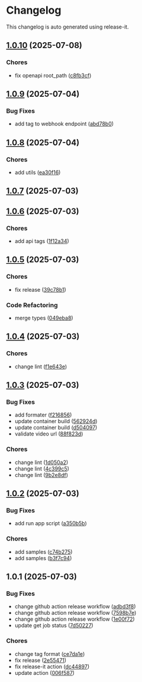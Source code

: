 # Changelog

This changelog is auto generated using release-it.


## [1.0.10](https://github.com/celluloid-camp/vision/compare/v1.0.9...v1.0.10) (2025-07-08)

### Chores

* fix openapi root_path ([c8fb3cf](https://github.com/celluloid-camp/vision/commit/c8fb3cfdf40eafc3fe1295e1affd02cd08ddf338))

## [1.0.9](https://github.com/celluloid-camp/vision/compare/v1.0.8...v1.0.9) (2025-07-04)

### Bug Fixes

* add tag to webhook endpoint ([abd78b0](https://github.com/celluloid-camp/vision/commit/abd78b01d542340f0e15d23d6f6625697602cdf9))

## [1.0.8](https://github.com/celluloid-camp/vision/compare/v1.0.7...v1.0.8) (2025-07-04)

### Chores

* add utils ([ea30f16](https://github.com/celluloid-camp/vision/commit/ea30f1672728ec3a2ae438b84dd332a27159b451))

## [1.0.7](https://github.com/celluloid-camp/vision/compare/v1.0.6...v1.0.7) (2025-07-03)

## [1.0.6](https://github.com/celluloid-camp/vision/compare/v1.0.5...v1.0.6) (2025-07-03)

### Chores

* add api tags ([1f12a34](https://github.com/celluloid-camp/vision/commit/1f12a34338af9d4ce54256e76dbb5210154d1e82))

## [1.0.5](https://github.com/celluloid-camp/vision/compare/v1.0.4...v1.0.5) (2025-07-03)

### Chores

* fix release ([39c78b1](https://github.com/celluloid-camp/vision/commit/39c78b147e196b6ab4b3d1658b0c577769df9575))

### Code Refactoring

* merge types ([049eba8](https://github.com/celluloid-camp/vision/commit/049eba8d7ce9902fb0b2b148a25b5967c86c281a))

## [1.0.4](https://github.com/celluloid-camp/vision/compare/v1.0.3...v1.0.4) (2025-07-03)

### Chores

* change lint ([f1e643e](https://github.com/celluloid-camp/vision/commit/f1e643e530a8eb4b0c5e453c3301c54f18203085))

## [1.0.3](https://github.com/celluloid-camp/vision/compare/v1.0.2...v1.0.3) (2025-07-03)

### Bug Fixes

* add formater ([f216856](https://github.com/celluloid-camp/vision/commit/f21685603ac86cbbf8c1656ae26a8624ba6b59ee))
* update container build ([562924d](https://github.com/celluloid-camp/vision/commit/562924d38fa935339616cd7c473eb951b7725403))
* update container build ([d504097](https://github.com/celluloid-camp/vision/commit/d504097ee1fdfe1d55e17865abf60191aad7fe0d))
* validate video url ([88f823d](https://github.com/celluloid-camp/vision/commit/88f823da69871cc0989dc11026b64e8761c29e61))

### Chores

* change lint ([1d050a2](https://github.com/celluloid-camp/vision/commit/1d050a2d0b569d6507da9cb1004355fc312ba393))
* change lint ([4c399c5](https://github.com/celluloid-camp/vision/commit/4c399c5e3ca9f2105a839ae96dc96fd62252b7e1))
* change lint ([9b2e8df](https://github.com/celluloid-camp/vision/commit/9b2e8df6923fa2f406df3966a703959c52c96256))

## [1.0.2](https://github.com/celluloid-camp/vision/compare/v1.0.1...v1.0.2) (2025-07-03)

### Bug Fixes

* add run app script ([a350b5b](https://github.com/celluloid-camp/vision/commit/a350b5b717ede15cfc2dbbbaf164b75d02d36882))

### Chores

* add samples ([c74b275](https://github.com/celluloid-camp/vision/commit/c74b275ef32cf1439ae9137faa08e6a054f779f5))
* add samples ([b3f7c94](https://github.com/celluloid-camp/vision/commit/b3f7c94d1e595fb1564a6009f95233c9725d215b))

## 1.0.1 (2025-07-03)

### Bug Fixes

* change github action release workflow ([adbd3f8](https://github.com/celluloid-camp/vision/commit/adbd3f8c2a3f49a0f829abf7f36746890b6638b8))
* change github action release workflow ([7598b7e](https://github.com/celluloid-camp/vision/commit/7598b7ef11a49996266a3ca077ee53d445af99e9))
* change github action release workflow ([1e00f72](https://github.com/celluloid-camp/vision/commit/1e00f7287748aa74164093b18be225e7e9b49568))
* update get job status ([7d50227](https://github.com/celluloid-camp/vision/commit/7d5022778f4c6bea70dcddb717f2e4ef73f77b1e))

### Chores

* change tag format ([ce7da1e](https://github.com/celluloid-camp/vision/commit/ce7da1e57f451d6734dd45ac969ad0cb665a596f))
* fix release ([2e55471](https://github.com/celluloid-camp/vision/commit/2e5547124a5a7a74cca2d21731b6d6b6417a3c83))
* fix release-it action ([dc44897](https://github.com/celluloid-camp/vision/commit/dc44897ecf1ec5182988d6eb47bf9ba3adb63b9e))
* update action ([006f587](https://github.com/celluloid-camp/vision/commit/006f587a5dcaee70d1124a24305a79ad5c64cdb5))
